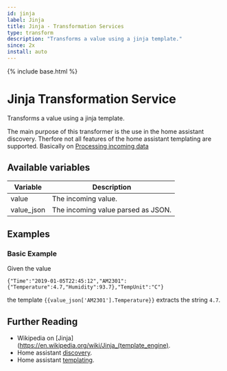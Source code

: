 ```yaml
---
id: jinja
label: Jinja
title: Jinja - Transformation Services
type: transform
description: "Transforms a value using a jinja template."
since: 2x
install: auto
---
```


<!-- Attention authors: Do not edit directly. Please add your changes to the appropriate source repository -->

{% include base.html %}

# Jinja Transformation Service

Transforms a value using a jinja template. 

The main purpose of this transformer is the use in the home assistant discovery. Therfore not all features of the home assistant templating are supported.
Basically on [Processing incoming data](https://www.home-assistant.io/docs/configuration/templating/#processing-incoming-data)

## Available variables

| Variable   | Description                        |
|------------|------------------------------------|
| value      | The incoming value.                |
| value_json | The incoming value parsed as JSON. |

## Examples

### Basic Example

Given the value

```
{"Time":"2019-01-05T22:45:12","AM2301":{"Temperature":4.7,"Humidity":93.7},"TempUnit":"C"}
```

the template `{{value_json['AM2301'].Temperature}}` extracts the string `4.7`.

## Further Reading

* Wikipedia on [Jinja](https://en.wikipedia.org/wiki/Jinja_(template_engine).
* Home assistant [discovery](https://www.home-assistant.io/docs/mqtt/discovery/).
* Home assistant [templating](https://www.home-assistant.io/docs/configuration/templating/).
